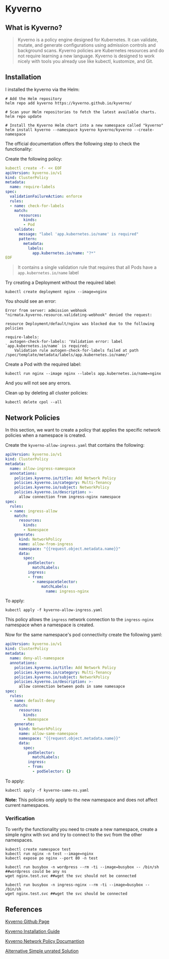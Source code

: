 # Kyverno

## What is Kyverno?

> Kyverno is a policy engine designed for Kubernetes. It can validate, mutate, and generate configurations using admission controls and background scans. Kyverno policies are Kubernetes resources and do not require learning a new language. Kyverno is designed to work nicely with tools you already use like kubectl, kustomize, and Git.

## Installation

I installed the kyverno via the Helm:

```shell
# Add the Helm repository
helm repo add kyverno https://kyverno.github.io/kyverno/

# Scan your Helm repositories to fetch the latest available charts.
helm repo update

# Install the Kyverno Helm chart into a new namespace called "kyverno"
helm install kyverno --namespace kyverno kyverno/kyverno --create-namespace
```

The official documentation offers the following step to check the functionality:

Create the following policy:

```yaml
kubectl create -f- << EOF
apiVersion: kyverno.io/v1
kind: ClusterPolicy
metadata:
  name: require-labels
spec:
  validationFailureAction: enforce
  rules:
  - name: check-for-labels
    match:
      resources:
        kinds:
        - Pod
    validate:
      message: "label 'app.kubernetes.io/name' is required"
      pattern:
        metadata:
          labels:
            app.kubernetes.io/name: "?*"
EOF
```

> It contains a single validation rule that requires that all Pods have a `app.kubernetes.io/name` label

Try creating a Deployment without the required label:

```shell
kubectl create deployment nginx --image=nginx
```

You should see an error:

```shell
Error from server: admission webhook "nirmata.kyverno.resource.validating-webhook" denied the request:

resource Deployment/default/nginx was blocked due to the following policies

require-labels:
  autogen-check-for-labels: 'Validation error: label `app.kubernetes.io/name` is required;
    Validation rule autogen-check-for-labels failed at path /spec/template/metadata/labels/app.kubernetes.io/name/'
```

Create a Pod with the required label:

```shell
kubectl run nginx --image nginx --labels app.kubernetes.io/name=nginx
```

And you will not see any errors.

Clean up by deleting all cluster policies:

```shell
kubectl delete cpol --all
```

## Network Policies

In this section, we want to create a policy that applies the specific network policies when a namespace is created.

Create the `kyverno-allow-ingress.yaml` that contains the following:

```yaml
apiVersion: kyverno.io/v1
kind: ClusterPolicy
metadata:
  name: allow-ingress-namespace
  annotations:
    policies.kyverno.io/title: Add Network Policy
    policies.kyverno.io/category: Multi-Tenancy
    policies.kyverno.io/subject: NetworkPolicy
    policies.kyverno.io/description: >-
      allow connection from ingress-nginx namespace
spec:
  rules:
  - name: ingress-allow
    match:
      resources:
        kinds:
        - Namespace
    generate:
      kind: NetworkPolicy
      name: allow-from-ingress
      namespace: "{{request.object.metadata.name}}"
      data:
        spec:
          podSelector:
            matchLabels:
          ingress:
          - from:
            - namespaceSelector:
                matchLabels:
                  name: ingress-nginx

```

To apply:

```shell
kubectl apply -f kyverno-allow-ingress.yaml
```

This policy allows the `ingress` network connection to the `ingress-nginx` namespace when a namespace is created.

Now for the same namespace's pod connectivity create the following yaml:

```yaml
apiVersion: kyverno.io/v1
kind: ClusterPolicy
metadata:
  name: deny-all-namespace
  annotations:
    policies.kyverno.io/title: Add Network Policy
    policies.kyverno.io/category: Multi-Tenancy
    policies.kyverno.io/subject: NetworkPolicy
    policies.kyverno.io/description: >-
      allow connection between pods in same namesapce      
spec:
  rules:
  - name: default-deny
    match:
      resources:
        kinds:
        - Namespace
    generate:
      kind: NetworkPolicy
      name: allow-same-namespace
      namespace: "{{request.object.metadata.name}}"
      data:
        spec:
          podSelector:
            matchLabels:
          ingress:
          - from:
            - podSelector: {}
```

To apply:

```shell
kubectl apply -f kyverno-same-ns.yaml
```

**Note:** This policies only apply to the new namespace and does not affect current namespaces.

### Verification

To verify the functionality you need to create a new namespace, create a simple nginx with svc and try to connect to the svc from the other namespaces.

```shell
kubectl create namespace test
kubectl run nginx -n test --image=nginx
kubectl expose po nginx --port 80 -n test

```

```shell
kubectl run busybox -n wordpress --rm -ti --image=busybox -- /bin/sh ##wordpress could be any ns
wget nginx.test.svc ##wget the svc should not be connected
```

```shell
kubectl run busybox -n ingress-nginx --rm -ti --image=busybox -- /bin/sh 
wget nginx.test.svc ##wget the svc should be connected
```



## References

[Kyverno Github Page](https://github.com/kyverno/kyverno)

[Kyverno Installation Guide](https://kyverno.io/docs/installation/)

[Kyverno Network Policy Documantion](https://kyverno.io/policies/best-practices/add_network_policy/)

[Alternative Simple unrated Solution](https://github.com/flanksource/template-operator)